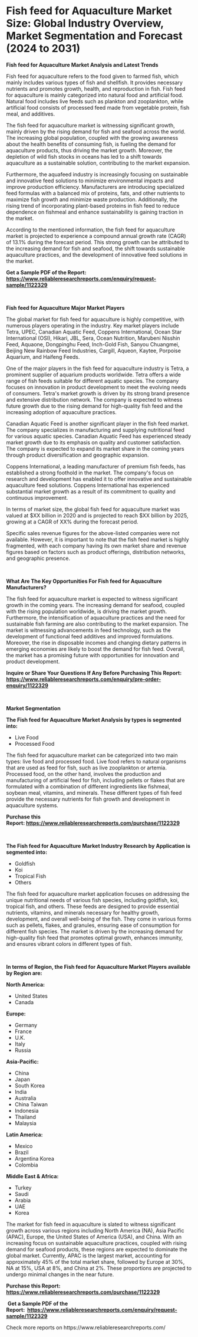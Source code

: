 <p><h1>Fish feed for Aquaculture Market Size: Global Industry Overview, Market Segmentation and Forecast (2024 to 2031)</h1></p><p><strong>Fish feed for Aquaculture Market Analysis and Latest Trends</strong></p>
<p><p>Fish feed for aquaculture refers to the food given to farmed fish, which mainly includes various types of fish and shellfish. It provides necessary nutrients and promotes growth, health, and reproduction in fish. Fish feed for aquaculture is mainly categorized into natural food and artificial food. Natural food includes live feeds such as plankton and zooplankton, while artificial food consists of processed feed made from vegetable protein, fish meal, and additives.</p><p>The fish feed for aquaculture market is witnessing significant growth, mainly driven by the rising demand for fish and seafood across the world. The increasing global population, coupled with the growing awareness about the health benefits of consuming fish, is fueling the demand for aquaculture products, thus driving the market growth. Moreover, the depletion of wild fish stocks in oceans has led to a shift towards aquaculture as a sustainable solution, contributing to the market expansion.</p><p>Furthermore, the aquafeed industry is increasingly focusing on sustainable and innovative feed solutions to minimize environmental impacts and improve production efficiency. Manufacturers are introducing specialized feed formulas with a balanced mix of proteins, fats, and other nutrients to maximize fish growth and minimize waste production. Additionally, the rising trend of incorporating plant-based proteins in fish feed to reduce dependence on fishmeal and enhance sustainability is gaining traction in the market.</p><p>According to the mentioned information, the fish feed for aquaculture market is projected to experience a compound annual growth rate (CAGR) of 13.1% during the forecast period. This strong growth can be attributed to the increasing demand for fish and seafood, the shift towards sustainable aquaculture practices, and the development of innovative feed solutions in the market.</p></p>
<p><strong>Get a Sample PDF of the Report:&nbsp; <a href="https://www.reliableresearchreports.com/enquiry/request-sample/1122329">https://www.reliableresearchreports.com/enquiry/request-sample/1122329</a></strong></p>
<p>&nbsp;</p>
<p><strong>Fish feed for Aquaculture Major Market Players</strong></p>
<p><p>The global market for fish feed for aquaculture is highly competitive, with numerous players operating in the industry. Key market players include Tetra, UPEC, Canadian Aquatic Feed, Coppens International, Ocean Star International (OSI), Hikari, JBL, Sera, Ocean Nutrition, Marubeni Nisshin Feed, Aquaone, Dongpinghu Feed, Inch-Gold Fish, Sanyou Chuangmei, Beijing New Rainbow Feed Industries, Cargill, Aqueon, Kaytee, Porpoise Aquarium, and Haifeng Feeds.</p><p>One of the major players in the fish feed for aquaculture industry is Tetra, a prominent supplier of aquarium products worldwide. Tetra offers a wide range of fish feeds suitable for different aquatic species. The company focuses on innovation in product development to meet the evolving needs of consumers. Tetra's market growth is driven by its strong brand presence and extensive distribution network. The company is expected to witness future growth due to the rising demand for high-quality fish feed and the increasing adoption of aquaculture practices.</p><p>Canadian Aquatic Feed is another significant player in the fish feed market. The company specializes in manufacturing and supplying nutritional feed for various aquatic species. Canadian Aquatic Feed has experienced steady market growth due to its emphasis on quality and customer satisfaction. The company is expected to expand its market share in the coming years through product diversification and geographic expansion.</p><p>Coppens International, a leading manufacturer of premium fish feeds, has established a strong foothold in the market. The company's focus on research and development has enabled it to offer innovative and sustainable aquaculture feed solutions. Coppens International has experienced substantial market growth as a result of its commitment to quality and continuous improvement.</p><p>In terms of market size, the global fish feed for aquaculture market was valued at $XX billion in 2020 and is projected to reach $XX billion by 2025, growing at a CAGR of XX% during the forecast period.</p><p>Specific sales revenue figures for the above-listed companies were not available. However, it is important to note that the fish feed market is highly fragmented, with each company having its own market share and revenue figures based on factors such as product offerings, distribution networks, and geographic presence.</p></p>
<p>&nbsp;</p>
<p><strong>What Are The Key Opportunities For Fish feed for Aquaculture Manufacturers?</strong></p>
<p><p>The fish feed for aquaculture market is expected to witness significant growth in the coming years. The increasing demand for seafood, coupled with the rising population worldwide, is driving the market growth. Furthermore, the intensification of aquaculture practices and the need for sustainable fish farming are also contributing to the market expansion. The market is witnessing advancements in feed technology, such as the development of functional feed additives and improved formulations. Moreover, the rise in disposable incomes and changing dietary patterns in emerging economies are likely to boost the demand for fish feed. Overall, the market has a promising future with opportunities for innovation and product development.</p></p>
<p><strong>Inquire or Share Your Questions If Any Before Purchasing This Report: <a href="https://www.reliableresearchreports.com/enquiry/pre-order-enquiry/1122329">https://www.reliableresearchreports.com/enquiry/pre-order-enquiry/1122329</a></strong></p>
<p>&nbsp;</p>
<p><strong>Market Segmentation</strong></p>
<p><strong>The Fish feed for Aquaculture Market Analysis by types is segmented into:</strong></p>
<p><ul><li>Live Food</li><li>Processed Food</li></ul></p>
<p><p>The fish feed for aquaculture market can be categorized into two main types: live food and processed food. Live food refers to natural organisms that are used as feed for fish, such as live zooplankton or artemia. Processed food, on the other hand, involves the production and manufacturing of artificial feed for fish, including pellets or flakes that are formulated with a combination of different ingredients like fishmeal, soybean meal, vitamins, and minerals. These different types of fish feed provide the necessary nutrients for fish growth and development in aquaculture systems.</p></p>
<p><strong>Purchase this Report:&nbsp;<a href="https://www.reliableresearchreports.com/purchase/1122329">https://www.reliableresearchreports.com/purchase/1122329</a></strong></p>
<p>&nbsp;</p>
<p><strong>The Fish feed for Aquaculture Market Industry Research by Application is segmented into:</strong></p>
<p><ul><li>Goldfish</li><li>Koi</li><li>Tropical Fish</li><li>Others</li></ul></p>
<p><p>The fish feed for aquaculture market application focuses on addressing the unique nutritional needs of various fish species, including goldfish, koi, tropical fish, and others. These feeds are designed to provide essential nutrients, vitamins, and minerals necessary for healthy growth, development, and overall well-being of the fish. They come in various forms such as pellets, flakes, and granules, ensuring ease of consumption for different fish species. The market is driven by the increasing demand for high-quality fish feed that promotes optimal growth, enhances immunity, and ensures vibrant colors in different types of fish.</p></p>
<p>&nbsp;</p>
<p><strong>In terms of Region, the Fish feed for Aquaculture Market Players available by Region are:</strong></p>
<p>
    <p> <strong> North America: </strong>
        <ul>
            <li>United States</li>
            <li>Canada</li>
        </ul>
        </p> 
    <p> <strong> Europe: </strong>
        <ul>
            <li>Germany</li>
            <li>France</li>
            <li>U.K.</li>
            <li>Italy</li>
            <li>Russia</li>
        </ul>
        </p> 
    <p> <strong> Asia-Pacific: </strong>
        <ul>
            <li>China</li>
            <li>Japan</li>
            <li>South Korea</li>
            <li>India</li>
            <li>Australia</li>
            <li>China Taiwan</li>
            <li>Indonesia</li>
            <li>Thailand</li>
            <li>Malaysia</li>
        </ul>
        </p> 
    <p> <strong> Latin America: </strong>
        <ul>
            <li>Mexico</li>
            <li>Brazil</li>
            <li>Argentina Korea</li>
            <li>Colombia</li>
        </ul>
        </p> 
    <p> <strong> Middle East & Africa: </strong>
        <ul>
            <li>Turkey</li>
            <li>Saudi</li>
            <li>Arabia</li>
            <li>UAE</li>
            <li>Korea</li>
        </ul>
    </p>
    </p>
<p><p>The market for fish feed in aquaculture is slated to witness significant growth across various regions including North America (NA), Asia Pacific (APAC), Europe, the United States of America (USA), and China. With an increasing focus on sustainable aquaculture practices, coupled with rising demand for seafood products, these regions are expected to dominate the global market. Currently, APAC is the largest market, accounting for approximately 45% of the total market share, followed by Europe at 30%, NA at 15%, USA at 8%, and China at 2%. These proportions are projected to undergo minimal changes in the near future.</p></p>
<p><strong>Purchase this Report: <a href="https://www.reliableresearchreports.com/purchase/1122329">https://www.reliableresearchreports.com/purchase/1122329</a></strong></p>
<p>&nbsp;<strong>Get a Sample PDF of the Report:&nbsp;&nbsp;<a href="https://www.reliableresearchreports.com/enquiry/request-sample/1122329">https://www.reliableresearchreports.com/enquiry/request-sample/1122329</a></strong></p>
<p><strong></strong></p>
<p>Check more reports on https://www.reliableresearchreports.com/</p>